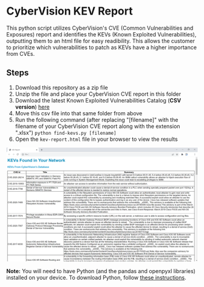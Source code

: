 # CyberVision KEV Report

This python script utilizes CyberVision's CVE (Common Vulnerabilities and Exposures) report and identifies the KEVs (Known Exploited Vulnerabilities), outputting them to an html file for easy readibility. This allows the customer to prioritize which vulnerabilities to patch as KEVs have a higher importance from CVEs.

## Steps
1. Download this repository as a zip file
2. Unzip the file and place your CyberVision CVE report in this folder
3. Download the latest Known Exploited Vulnerabilities Catalog (**CSV version**) [here](https://www.cisa.gov/known-exploited-vulnerabilities-catalog)
4. Move this csv file into that same folder from above
5. Run the following command (after replacing "[filename]" with the filename of your CyberVision CVE report along with the extension ".xlsx")
    ```python find-kevs.py [filename]```
6. Open the ```kev-report.html``` file in your browser to view the results

![example kev-report.html file](./example-html-file.png)

**Note:** You will need to have Python (and the pandas and openpyxl libraries) installed on your device. To download Python, follow [these instructions](https://www.python.org/downloads/).
